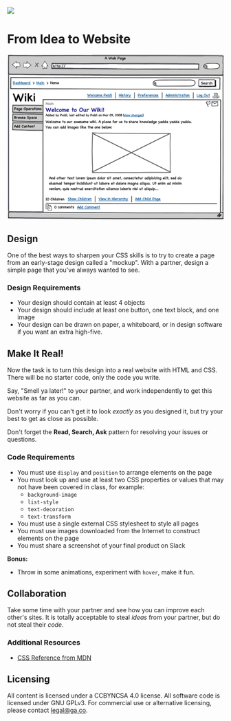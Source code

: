 <!--
Market: DEN
-->

![](https://ga-dash.s3.amazonaws.com/production/assets/logo-9f88ae6c9c3871690e33280fcf557f33.png)

# From Idea to Website

![Wiki Mockup](MockupWiki.png)

## Design

<!-- At the moment, this lab doesn't start till 11:20.  If that is the case, we'll need to shave a few minutes off each of these sections. -->

<!--11:40 10 minutes -->

<!-- Pair up similarly numbered fist-to-fives for this exercise. -->

One of the best ways to sharpen your CSS skills is to try to create a page from an early-stage design called a "mockup".  With a partner, design a simple page that you've always wanted to see.  

### Design Requirements

- Your design should contain at least 4 objects
- Your design should include at least one button, one text block, and one image
- Your design can be drawn on paper, a whiteboard, or in design software if you want an extra high-five.

## Make It Real!
<!--11:50 30 minutes -->
Now the task is to turn this design into a real website with HTML and CSS.  There will be no starter code, only the code you write.

Say, "Smell ya later!" to your partner, and work independently to get this website as far as you can.

Don't worry if you can't get it to look _exactly_ as you designed it, but try your best to get as close as possible.

Don't forget the **Read, Search, Ask** pattern for resolving your issues or questions.

### Code Requirements

- You must use `display` and `position` to arrange elements on the page
- You must look up and use at least two CSS properties or values that may not have been covered in class, for example:
  - `background-image`
  - `list-style`
  - `text-decoration`
  - `text-transform`
- You must use a single external CSS stylesheet to style all pages
- You must use images downloaded from the Internet to construct elements on the page
- You must share a screenshot of your final product on Slack

**Bonus:**
- Throw in some animations, experiment with `hover`, make it fun.

## Collaboration
<!-- 12:20 10 minutes -->
Take some time with your partner and see how you can improve each other's sites.  It is totally acceptable to steal *ideas* from your partner, but do not steal their *code*.

### Additional Resources

- [CSS Reference from MDN](https://developer.mozilla.org/en-US/docs/Web/CSS)

## Licensing
All content is licensed under a CC­BY­NC­SA 4.0 license.
All software code is licensed under GNU GPLv3. For commercial use or alternative licensing, please contact legal@ga.co.
